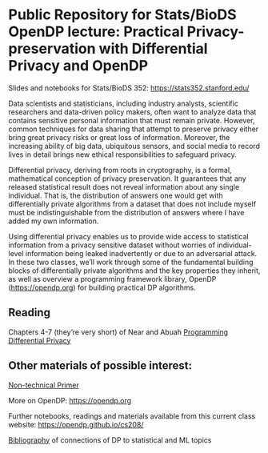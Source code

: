 # Public Repository for Stats/BioDS OpenDP lecture: Practical Privacy-preservation with Differential Privacy and OpenDP
Slides and notebooks for Stats/BioDS 352: https://stats352.stanford.edu/


Data scientists and statisticians, including industry analysts, scientific researchers and data-driven policy makers, often want to analyze data that contains sensitive personal information that must remain private. However, common techniques for data sharing that attempt to preserve privacy either bring great privacy risks or great loss of information. Moreover, the increasing ability of big data, ubiquitous sensors, and social media to record lives in detail brings new ethical responsibilities to safeguard privacy.

Differential privacy, deriving from roots in cryptography, is a formal, mathematical conception of privacy preservation. It guarantees that any released statistical result does not reveal information about any single individual. That is, the distribution of answers one would get with differentially private algorithms from a dataset that does not include myself must be indistinguishable from the distribution of answers where I have added my own information.

Using differential privacy enables us to provide wide access to statistical information from a privacy sensitive dataset without worries of individual-level information being leaked inadvertently or due to an adversarial attack. In these two classes, we’ll work through some of the fundamental building blocks of differentially private algorithms and the key properties they inherit, as well as overview a programming framework library, OpenDP (https://opendp.org) for building practical DP algorithms.

## Reading

Chapters 4-7 (they’re very short) of Near and Abuah [Programming Differential Privacy](https://programming-dp.com)

## Other materials of possible interest:

[Non-technical Primer](http://hona.kr/papers/files/Primer.pdf)

More on OpenDP: https://opendp.org

Further notebooks, readings and materials available from this current class website: https://opendp.github.io/cs208/ 

[Bibliography](http://people.seas.harvard.edu/~salil/cs208/spring19/cs208_annotated_bibliography.pdf) of connections of DP to statistical and ML topics 
